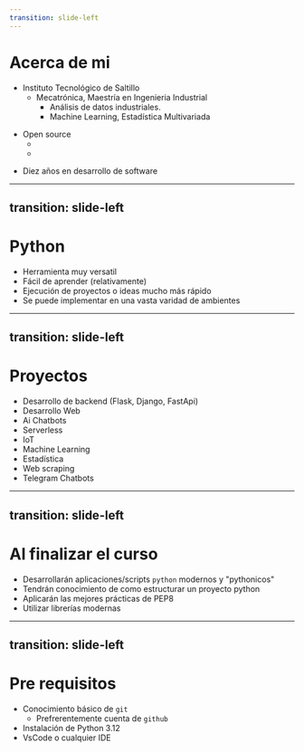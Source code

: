 ```yaml
---
transition: slide-left
---
```


# Acerca de mi

<v-click>

- Instituto Tecnológico de Saltillo
    - Mecatrónica, <span v-mark.red="1">Maestría en Ingenieria Industrial</span>
        - Análisis de datos industriales. 
        - Machine Learning, Estadística Multivariada

</v-click>

<v-click>

- Open source
    - <RLogo/>
    - <PythonLogo/>

</v-click>

<v-click>

- Diez años en desarrollo de software

</v-click>

---
transition: slide-left
---

# Python

- Herramienta muy versatil
- Fácil de aprender (relativamente)
- Ejecución de proyectos o ideas mucho más rápido
- Se puede implementar en una vasta varidad de ambientes


---
transition: slide-left
---

# Proyectos

- Desarrollo de backend (Flask, Django, FastApi)
- Desarrollo Web
- Ai Chatbots
- Serverless
- IoT
- Machine Learning
- Estadística
- Web scraping
- Telegram Chatbots

---
transition: slide-left
---

# Al finalizar el curso

- Desarrollarán aplicaciones/scripts `python` modernos y "pythonicos"
- Tendrán conocimiento de como estructurar un proyecto python
- Aplicarán las mejores prácticas de PEP8
- Utilizar librerías modernas

---
transition: slide-left
---

# Pre requisitos

- Conocimiento básico de `git`
    - Prefrerentemente cuenta de `github`
- Instalación de Python 3.12
- VsCode o cualquier IDE

